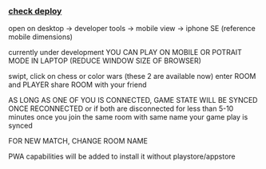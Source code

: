 ### [check deploy](https://flashmatch-multiplayer.vercel.app/)
open on desktop -> developer tools -> mobile view -> iphone SE (reference mobile dimensions)

currently under development 
YOU CAN PLAY ON MOBILE OR POTRAIT MODE IN LAPTOP (REDUCE WINDOW SIZE OF BROWSER) 

swipt, click on chess or color wars (these 2 are available now) 
enter ROOM  and PLAYER
share ROOM with your friend

AS LONG AS ONE OF YOU IS CONNECTED, GAME STATE WILL BE SYNCED ONCE RECONNECTED
or if both are disconnected for less than 5-10 minutes 
once you join the same room with same name your game play is synced 

FOR NEW MATCH, CHANGE ROOM NAME 

PWA capabilities will be added to install it without playstore/appstore
